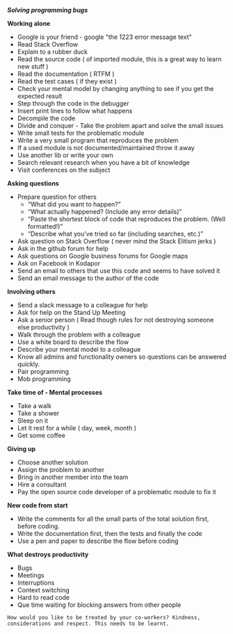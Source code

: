 ***Solving programming bugs***

**Working alone**

* Google is your friend - google "the 1223 error message text"
* Read Stack Overflow
* Explain to a rubber duck
* Read the source code ( of imported module, this is a great way to learn new stuff )
* Read the documentation ( RTFM )
* Read the test cases ( if they exist )
* Check your mental model by changing anything to see if you get the expected result
* Step through the code in the debugger
* Insert print lines to follow what happens
* Decompile the code
* Divide and conquer - Take the problem apart and solve the small issues
* Write small tests for the problematic module
* Write a very small program that reproduces the problem
* If a used module is not documented/maintained throw it away
* Use another lib or write your own
* Search relevant research when you have a bit of knowledge
* Visit conferences on the subject


**Asking questions**
* Prepare question for others
  * “What did you want to happen?”
  * “What actually happened? (Include any error details)”
  * “Paste the shortest block of code that reproduces the problem. (Well formatted!)”
  * “Describe what you’ve tried so far (including searches, etc.)”
* Ask question on Stack Overflow ( never mind the Stack Elitism jerks )
* Ask in the github forum for help
* Ask questions on Google business forums for Google maps
* Ask on Facebook in Kodapor
* Send an email to others that use this code and seems to have solved it
* Send an email message to the author of the code

**Involving others**
* Send a slack message to a colleague for help
* Ask for help on the Stand Up Meeting
* Ask a senior person ( Read though rules for not destroying someone else productivity )
* Walk through the problem with a colleague
* Use a white board to describe the flow
* Describe your mental model to a colleague
* Know all admins and functionality owners so questions can be answered quickly.
* Pair programming
* Mob programming

**Take time of - Mental processes**
* Take a walk
* Take a shower
* Sleep on it
* Let it rest for a while ( day, week, month )
* Get some coffee

**Giving up**
* Choose another solution
* Assign the problem to another
* Bring in another member into the team
* Hire a consultant
* Pay the open source code developer of a problematic module to fix it

**New code from start**
* Write the comments for all the small parts of the total solution first, before coding.
* Write the documentation first, then the tests and finally the code
* Use a pen and paper to describe the flow before coding

**What destroys productivity**
* Bugs
* Meetings
* Interruptions
* Context switching
* Hard to read code
* Que time waiting for blocking answers from other people

```How would you like to be treated by your co-workers? Kindness, considerations and respect. This needs to be learnt.```


